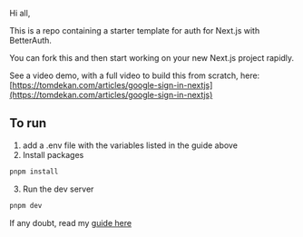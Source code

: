 Hi all, 

This is a repo containing a starter template for auth for Next.js with BetterAuth.

You can fork this and then start working on your new Next.js project rapidly.

See a video demo, with a full video to build this from scratch, here:
[https://tomdekan.com/articles/google-sign-in-nextjs](https://tomdekan.com/articles/google-sign-in-nextjs)


## To run

1. add a .env file with the variables listed in the guide above
2. Install packages

```bash
pnpm install
```

3. Run the dev server

```bash
pnpm dev
```

If any doubt, read my [guide here](https://tomdekan.com/articles/google-sign-in-nextjs)
